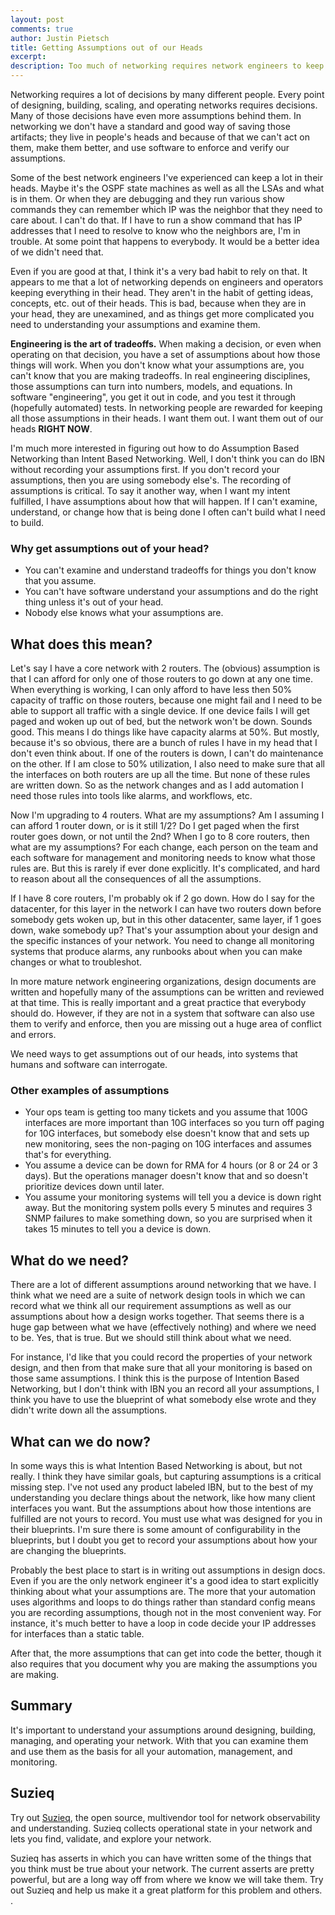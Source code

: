 ```yaml
---
layout: post
comments: true
author: Justin Pietsch
title: Getting Assumptions out of our Heads
excerpt:
description: Too much of networking requires network engineers to keep a lot in their heads. Getting those thoughts out, especially in a programmable system, means that you can then truly understand what you are doing.
---
```

Networking requires a lot of decisions by many different people. Every point of designing, building, scaling, and operating networks requires decisions. Many of those decisions have even more assumptions behind them. In networking we don't have a standard and good way of saving those artifacts; they live in people's heads and because of that we can't act on them, make them better, and use software to enforce and verify our assumptions.

Some of the best network engineers I've experienced can keep a lot in their heads. Maybe it's the OSPF state machines as well as all the LSAs and what is in them. Or when they are debugging and they run various show commands they can remember which IP was the neighbor that they need to care about. I can't do that. If I have to run a show command that has IP addresses that I need to resolve to know who the neighbors are, I'm in trouble. At some point that happens to everybody. It would be a better idea of we didn't need that.

Even if you are good at that, I think it's a very bad habit to rely on that. It appears to me that a lot of networking depends on engineers and operators keeping everything in their head. They aren't in the habit of getting ideas, concepts, etc. out of their heads. This is bad, because when they are in your head, they are unexamined, and as things get more complicated you need to understanding your assumptions and examine them.

**Engineering is the art of tradeoffs.** When making a decision, or even when operating on that decision, you have a set of assumptions about how those things will work. When you don't know what your assumptions are, you can't know that you are making tradeoffs. In real engineering disciplines, those assumptions can turn into numbers, models, and equations. In software "engineering", you get it out in code, and you test it through (hopefully automated) tests. In networking people are rewarded for keeping all those assumptions in their heads. I want them out. I want them out of our heads **RIGHT NOW**.

I'm much more interested in figuring out how to do Assumption Based Networking than Intent Based Networking. Well, I don't think you can do IBN without recording your assumptions first. If you don't record your assumptions, then you are using somebody else's. The recording of assumptions is critical. To say it another way, when I want my intent fulfilled, I have assumptions about how that will happen. If I can't examine, understand, or change how that is being done I often can't build what I need to build.

### Why get assumptions out of your head?

* You can't examine and understand tradeoffs for things you don't know that you assume.
* You can't have software understand your assumptions and do the right thing unless it's out of your head.
* Nobody else knows what your assumptions are.

## What does this mean?

Let's say I have a core network with 2 routers. The (obvious) assumption is that I can afford for only one of those routers to go down at any one time. When everything is working, I can only afford to have less then 50% capacity of traffic on those routers, because one might fail and I need to be able to support all traffic with a single device. If one device fails I will get paged and woken up out of bed, but the network won't be down. Sounds good. This means I do things like have capacity alarms at 50%. But mostly, because it's so obvious, there are a bunch of rules I have in my head that I don't even think about. If one of the routers is down, I can't do maintenance on the other. If I am close to 50% utilization, I also need to make sure that all the interfaces on both routers are up all the time. But none of these rules are written down. So as the network changes and as I add automation I need those rules into tools like alarms, and workflows, etc.

Now I'm upgrading to 4 routers. What are my assumptions? Am I assuming I can afford 1 router down, or is it still 1/2?  Do I get paged when the first router goes down, or not until the 2nd? When I go to 8 core routers, then what are my assumptions? For each change, each person on the team and each software for management and monitoring needs to know what those rules are. But this is rarely if ever done explicitly. It's complicated, and hard to reason about all the consequences of all the assumptions.

If I have 8 core routers, I'm probably ok if 2 go down. How do I say for the datacenter, for this layer in the network I can have two routers down before somebody gets woken up, but in this other datacenter, same layer, if 1 goes down, wake somebody up? That's your assumption about your design and the specific instances of your network. You need to change all monitoring systems that produce alarms, any runbooks about when you can make changes or what to troubleshot.

In more mature network engineering organizations, design documents are written and hopefully many of the assumptions can be written and reviewed at that time. This is really important and a great practice that everybody should do. However, if they are not in a system that software can also use them to verify and enforce, then you are missing out a huge area of conflict and errors.

We need ways to get assumptions out of our heads, into systems that humans and software can interrogate.

### Other examples of assumptions

* Your ops team is getting too many tickets and you assume that 100G interfaces are more important than 10G interfaces so you turn off paging for 10G interfaces, but somebody else doesn't know that and sets up new monitoring, sees the non-paging on 10G interfaces and assumes that's for everything.
* You assume a device can be down for RMA for 4 hours (or 8 or 24 or 3 days). But the operations manager doesn't know that and so doesn't prioritize devices down until later.
* You assume your monitoring systems will tell you a device is down right away. But the monitoring system polls every 5 minutes and requires 3 SNMP failures to make something down, so you are surprised when it takes 15 minutes to tell you a device is down.

## What do we need?

There are a lot of different assumptions around networking that we have. I think what we need are a suite of network design tools in which we can record what we think all our requirement assumptions as well as our assumptions about how a design works together. That seems there is a huge gap between what we have (effectively nothing) and where we need to be. Yes, that is true. But we should still think about what we need.

For instance, I'd like that you could record the properties of your network design, and then from that make sure that all your monitoring is based on those same assumptions. I think this is the purpose of Intention Based Networking, but I don't think with IBN you an record all your assumptions, I think you have to use the blueprint of what somebody else wrote and they didn't write down all the assumptions.

## What can we do now?

In some ways this is what Intention Based Networking is about, but not really. I think they have similar goals, but capturing assumptions is a critical missing step. I've not used any product labeled IBN, but to the best of my understanding you declare things about the network, like how many client interfaces you want. But the assumptions about how those intentions are fulfilled are not yours to record. You must use what was designed for you in their blueprints. I'm sure there is some amount of configurability in the blueprints, but I doubt you get to record your assumptions about how your are changing the blueprints.

Probably the best place to start is in writing out assumptions in design docs. Even if you are the only network engineer it's a good idea to start explicitly thinking about what your assumptions are. The more that your automation uses algorithms and loops to do things rather than standard config means you are recording assumptions, though not in the most convenient way. For instance, it's much better to have a loop in code decide your IP addresses for interfaces than a static table.

After that, the more assumptions that can get into code the better, though it also requires that you document why you are making the assumptions you are making.

## Summary

It's important to understand your assumptions around designing, building, managing, and operating your network. With that you can examine them and use them as the basis for all your automation, management, and monitoring.
## Suzieq

Try out [Suzieq](https://www.stardustsystems.net/suzieq/), the open source, multivendor tool for network observability and understanding. Suzieq collects operational state in your network and lets you find, validate, and explore your network.

Suzieq has asserts in which you can have written some of the things that you think must be true about your network. The current asserts are pretty powerful, but are a long way off from where we know we will take them. Try out Suzieq and help us make it a great platform for this problem and others.
.
